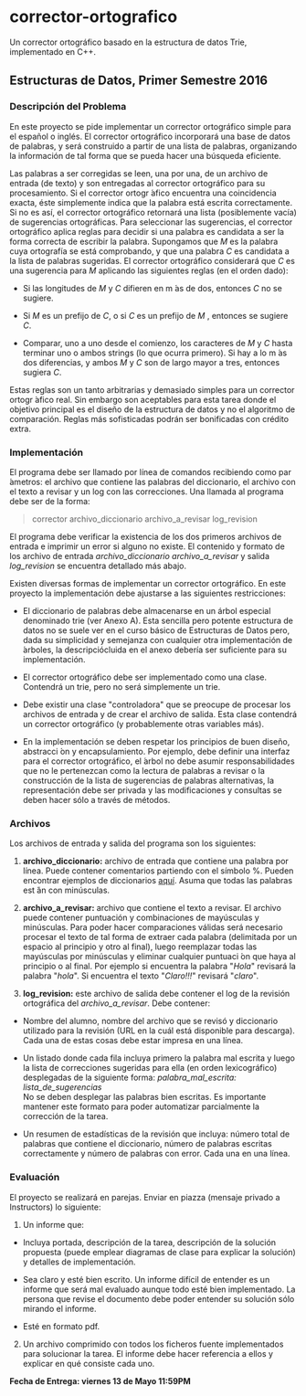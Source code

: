 # corrector-ortografico
Un corrector ortográfico basado en la estructura de datos Trie, implementado en C++.

## Estructuras de Datos, Primer Semestre 2016

### Descripción del Problema
En este proyecto se pide implementar un corrector ortográfico simple para el español o inglés. El corrector ortográfico incorporará una base de datos de palabras, y será construido a partir de una lista de palabras, organizando la información de tal forma que se pueda hacer una búsqueda eficiente.

Las palabras a ser corregidas se leen, una por una, de un archivo de entrada (de texto) y son entregadas al corrector ortográfico para su procesamiento. Si el corrector ortogr ́afico encuentra una coincidencia exacta, éste simplemente indica que la palabra está escrita correctamente. Si no es así, el corrector ortográfico retornará una lista (posiblemente vacía) de sugerencias ortográficas. Para seleccionar las sugerencias, el corrector ortográfico aplica reglas para decidir si una palabra es candidata a ser la forma correcta de escribir la palabra. Supongamos que _M_ es la palabra cuya ortografía se está comprobando, y que una palabra _C_ es candidata a la lista de palabras sugeridas. El corrector ortográfico considerará que _C_ es una sugerencia para _M_ aplicando las siguientes reglas (en el orden dado):

* Si las longitudes de _M_ y _C_ difieren en m ́as de dos, entonces _C_ no se sugiere.

* Si _M_ es un prefijo de _C_, o si _C_ es un prefijo de _M_ , entonces se sugiere _C_.

* Comparar, uno a uno desde el comienzo, los caracteres de _M_ y _C_ hasta terminar uno o ambos strings
(lo que ocurra primero). Si hay a lo m ́as dos diferencias, y ambos _M_ y _C_ son de largo mayor a tres, entonces sugiera _C_.

Estas reglas son un tanto arbitrarias y demasiado simples para un corrector ortogr ́afico real. Sin embargo son
aceptables para esta tarea donde el objetivo principal es el diseño de la estructura de datos y no el algoritmo de comparación. Reglas más sofisticadas podrán ser bonificadas con crédito extra.

### Implementación
El programa debe ser llamado por línea de comandos recibiendo como par ́ametros: el archivo que contiene las palabras del diccionario, el archivo con el texto a revisar y un log con las correcciones. Una llamada al
programa debe ser de la forma:
> corrector archivo\_diccionario archivo\_a\_revisar log\_revision

El programa debe verificar la existencia de los dos primeros archivos de entrada e imprimir un error si alguno no existe. El contenido y formato de los archivo de entrada *archivo_diccionario* *archivo_a_revisar* y
salida *log_revision* se encuentra detallado más abajo.

Existen diversas formas de implementar un corrector ortográfico. En este proyecto la implementación debe ajustarse a las siguientes restricciones:
* El diccionario de palabras debe almacenarse en un árbol especial denominado trie (ver Anexo A). Esta sencilla pero potente estructura de datos no se suele ver en el curso básico de Estructuras de Datos pero, dada su simplicidad y semejanza con cualquier otra implementación de  ́arboles, la descripciócluida en el anexo debería ser suficiente para su implementación.

* El corrector ortográfico debe ser implementado como una clase. Contendrá un trie, pero no será simplemente un trie.
* Debe existir una clase "controladora" que se preocupe de procesar los archivos de entrada y de crear el archivo de salida. Esta clase contendrá un corrector ortográfico (y probablemente otras variables más).

* En la implementación se deben respetar los principios de buen diseño, abstracci ́on y encapsulamiento. Por ejemplo, debe definir una interfaz para el corrector ortográfico, el  ́arbol no debe asumir responsabilidades que no le pertenezcan como la lectura de palabras a revisar o la construcción de la lista de sugerencias de palabras alternativas, la representación debe ser privada y las modificaciones y consultas se deben hacer sólo a través de métodos.

### Archivos
Los archivos de entrada y salida del programa son los siguientes:
1. **archivo_diccionario:** archivo de entrada que contiene una palabra por línea. Puede contener comentarios partiendo con el símbolo %. Pueden encontrar ejemplos de diccionarios [aquí](http://www.winedt.org/dict.html). Asuma que todas las palabras est ́án con minúsculas.

2. **archivo_a_revisar:** archivo que contiene el texto a revisar. El archivo puede contener puntuación y combinaciones de mayúsculas y minúsculas. Para poder hacer comparaciones válidas será necesario procesar el texto de tal forma de extraer cada palabra (delimitada por un espacio al principio y otro al final), luego reemplazar todas las mayúsculas por minúsculas y eliminar cualquier puntuaci ́on que haya al principio o al final. Por ejemplo si encuentra la palabra "*Hola*" revisará la palabra "*hola*". Si encuentra el texto "*Claro!!!*"
revisará "*claro*".

3. **log_revision:** este archivo de salida debe contener el log de la revisión ortográfica del *archivo_a_revisar*. Debe contener:

 * Nombre del alumno, nombre del archivo que se revisó y diccionario utilizado para la revisión (URL en la cuál está disponible para descarga). Cada una de estas cosas debe estar impresa en una línea.

 * Un listado donde cada fila incluya primero la palabra mal escrita y luego la lista de correcciones sugeridas para ella (en orden lexicográfico) desplegadas de la siguiente forma:
 *palabra_mal_escrita:* *lista_de_sugerencias*  
  No se deben desplegar las palabras bien escritas. Es importante mantener este formato para poder automatizar parcialmente la corrección de la tarea.

 * Un resumen de estadísticas de la revisión que incluya: número total de palabras que contiene el diccionario, número de palabras escritas correctamente y número de palabras con error. Cada una en una línea.

### Evaluación
El proyecto se realizará en parejas. Enviar en piazza (mensaje privado a Instructors) lo siguiente:
1. Un informe que:
 * Incluya portada, descripción de la tarea, descripción de la solución propuesta (puede emplear diagramas de clase para explicar la solución) y detalles de implementación.

 * Sea claro y esté bien escrito. Un informe difícil de entender es un informe que será mal evaluado aunque todo esté bien implementado. La persona que revise el documento debe poder entender su solución sólo mirando el informe.

 * Esté en formato pdf.
2. Un archivo comprimido con todos los ficheros fuente implementados para solucionar la tarea. El informe debe hacer referencia a ellos y explicar en qué consiste cada uno.

**Fecha de Entrega: viernes 13 de Mayo 11:59PM**

